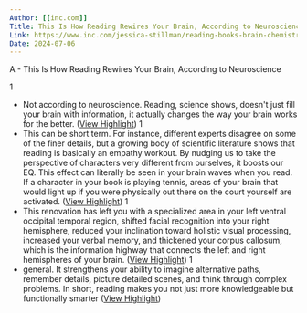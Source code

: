 ```yaml
---
Author: [[inc.com]]
Title: This Is How Reading Rewires Your Brain, According to Neuroscience
Link: https://www.inc.com/jessica-stillman/reading-books-brain-chemistry.html
Date: 2024-07-06
---
```

A - This Is How Reading Rewires Your Brain, According to Neuroscience

1
- Not according to neuroscience. Reading, science shows, doesn't just fill your brain with information, it actually changes the way your brain works for the better. ([View Highlight](https://instapaper.com/read/1389820600/15612630))
1
- This can be short term. For instance, different experts disagree on some of the finer details, but a growing body of scientific literature shows that reading is basically an empathy workout. By nudging us to take the perspective of characters very different from ourselves, it boosts our EQ. This effect can literally be seen in your brain waves when you read. If a character in your book is playing tennis, areas of your brain that would light up if you were physically out there on the court yourself are activated. ([View Highlight](https://instapaper.com/read/1389820600/15612639))
1
- This renovation has left you with a specialized area in your left ventral occipital temporal region, shifted facial recognition into your right hemisphere, reduced your inclination toward holistic visual processing, increased your verbal memory, and thickened your corpus callosum, which is the information highway that connects the left and right hemispheres of your brain. ([View Highlight](https://instapaper.com/read/1389820600/15612649))
1
- general. It strengthens your ability to imagine alternative paths, remember details, picture detailed scenes, and think through complex problems. In short, reading makes you not just more knowledgeable but functionally smarter ([View Highlight](https://instapaper.com/read/1389820600/15612657))
